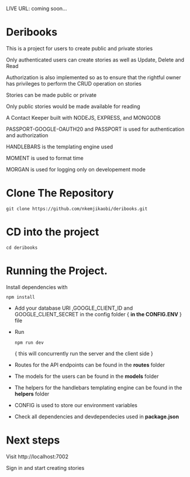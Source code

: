LIVE URL:  coming soon...

<h1>Deribooks</h1>
<p>This is a project for users to create public and private stories</p>
<p>Only authenticated users can create stories as well as Update, Delete and Read</p>
<p>Authorization is also implemented so as to ensure that the rightful owner has privileges to perform the CRUD operation on stories</p>
<p>Stories can be made public or private</p>
<p>Only public stories would be made available for reading</p>

A Contact Keeper built with NODEJS, EXPRESS, and MONGODB
<p>PASSPORT-GOOGLE-OAUTH20 and PASSPORT is used for authentication and authorization</p>
<p>HANDLEBARS is the templating engine used</p>
<p>MOMENT is used to format time</p>
<p>MORGAN is used for logging only on developement mode</p>

<h1>Clone The Repository</h1>
<code><pre>git clone https://github.com/nkemjikaobi/deribooks.git</pre></code>

<h1>CD into the project</h1>
<code><pre>cd deribooks</pre></code>

<h1>Running the Project.</h1>
Install dependencies with <code><pre>npm install</pre></code>

* Add your database URI ,GOOGLE_CLIENT_ID and GOOGLE_CLIENT_SECRET in the config folder { **in the CONFIG.ENV** } file

* Run <code><pre>npm run dev</pre></code> { this will concurrently run the server and the client side }

* Routes for the API endpoints can be found in the **routes** folder 
* The models for the users can be found in the **models** folder 
* The helpers for the handlebars templating engine can be found in the **helpers** folder 

* CONFIG is used to store our environment variables

* Check all dependencies and devdependecies used in **package.json**

<h1>Next steps</h1>
Visit http://localhost:7002
<p>Sign in and start creating stories</p>
